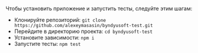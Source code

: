Чтобы установить приложение и запустить тесты, следуйте этим шагам:

- Клонируйте репозиторий: `git clone https://github.com/alexeymasasin/byndyusoft-test.git`
- Перейдите в директорию проекта: `cd byndyusoft-test`
- Установите зависимости: `npm i`
- Запустите тесты: `npm test`
